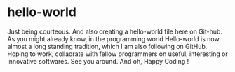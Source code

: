 # hello-world
Just being courteous.
And also creating a hello-world file here on Git-hub. As you might already know, in the programming world Hello-world is now almost a long standing tradition, which I am also following on GitHub.
Hoping to work, collaorate with fellow programmers on useful, interesting or innovative softwares.
See you around.
And oh, Happy Coding !